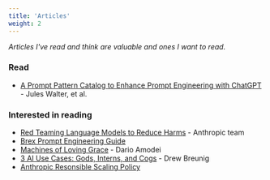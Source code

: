 ```yaml
---
title: 'Articles'
weight: 2
---
```


*Articles I've read and think are valuable and ones I want to read.*

### Read
- [A Prompt Pattern Catalog to Enhance Prompt Engineering with ChatGPT](https://arxiv.org/pdf/2302.11382) - Jules Walter, et al.

### Interested in reading
- [Red Teaming Language Models to Reduce Harms](https://arxiv.org/abs/2209.07858) - Anthropic team
- [Brex Prompt Engineering Guide](https://github.com/brexhq/prompt-engineering)
- [Machines of Loving Grace](https://darioamodei.com/machines-of-loving-grace) - Dario Amodei
- [3 AI Use Cases: Gods, Interns, and Cogs](https://www.dbreunig.com/2024/10/18/the-3-ai-use-cases-gods-interns-and-cogs.html) - Drew Breunig
- [Anthropic Resonsible Scaling Policy](https://assets.anthropic.com/m/24a47b00f10301cd/original/Anthropic-Responsible-Scaling-Policy-2024-10-15.pdf)